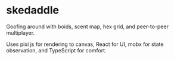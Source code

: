 # skedaddle

Goofing around with boids, scent map, hex grid, and peer-to-peer multiplayer.

Uses pixi js for rendering to canvas, React for UI, mobx for state observation, and TypeScript for comfort.
